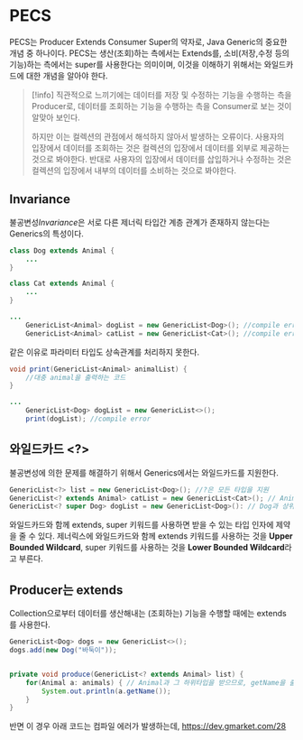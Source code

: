 # PECS

PECS는 Producer Extends Consumer Super의 약자로, Java Generic의 중요한 개념 중 하나이다.
PECS는 생산(조회)하는 측에서는 Extends를, 소비(저장,수정 등의 기능)하는 측에서는 super를 사용한다는 의미이며, 이것을 이해하기 위해서는 와일드카드에 대한 개념을 알아야 한다.

> [!info] 
> 직관적으로 느끼기에는 데이터를 저장 및 수정하는 기능을 수행하는 측을 Producer로, 데이터를 조회하는 기능을 수행하는 측을 Consumer로 보는 것이 알맞아 보인다.
> 
> 하지만 이는 컬렉션의 관점에서 해석하지 않아서 발생하는 오류이다. 사용자의 입장에서 데이터를 조회하는 것은 컬렉션의 입장에서 데이터를 외부로 제공하는 것으로 봐야한다. 반대로 사용자의 입장에서 데이터를 삽입하거나 수정하는 것은 컬렉션의 입장에서 내부의 데이터를 소비하는 것으로 봐야한다.
## Invariance
불공변성*Invariance*은 서로 다른 제너릭 타입간 계층 관계가 존재하지 않는다는 Generics의 특성이다.
```java
class Dog extends Animal {
	...
}

class Cat extends Animal {
	...
}

...
	GenericList<Animal> dogList = new GenericList<Dog>(); //compile error
	GenericList<Animal> catList = new GenericList<Cat>(); //compile error
```

같은 이유로 파라미터 타입도 상속관계를 처리하지 못한다.
```java
void print(GenericList<Animal> animalList) {
	//대충 animal을 출력하는 코드
}

...
	GenericList<Dog> dogList = new GenericList<>();
	print(dogList); //compile error
```

## 와일드카드 \<?>
불공변성에 의한 문제를 해결하기 위해서 Generics에서는 와일드카드를 지원한다.
```java
GenericList<?> list = new GenericList<Dog>(); //?은 모든 타입을 지원
GenericList<? extends Animal> catList = new GenericList<Cat>(); // Animal과 하위의 타입을 지원
GenericList<? super Dog> dogList = new GenericList<Dog>(): // Dog과 상위 타입을 지원
```

와일드카드와 함께 extends, super 키워드를 사용하면 받을 수 있는 타입 인자에 제약을 줄 수 있다.
제너릭스에 와일드카드와 함께 extends 키워드를 사용하는 것을 **Upper Bounded Wildcard**, super 키워드를 사용하는 것을 **Lower Bounded Wildcard**라고 부른다.

## Producer는 extends
Collection으로부터 데이터를 생산해내는 (조회하는) 기능을 수행할 때에는 extends를 사용한다.
```java
GenericList<Dog> dogs = new GenericList<>();
dogs.add(new Dog("바둑이"));


private void produce(GenericList<? extends Animal> list) {
	for(Animal a: animals) { // Animal과 그 하위타입을 받으므로, getName을 출력 가능
		System.out.println(a.getName());
	}
}
```

반면 이 경우 아래 코드는 컴파일 에러가 발생하는데,
https://dev.gmarket.com/28